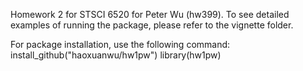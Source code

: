 Homework 2 for STSCI 6520 for Peter Wu (hw399). To see detailed examples of running the package, please refer to the vignette folder.

For package installation, use the following command:
install_github("haoxuanwu/hw1pw")
library(hw1pw)
